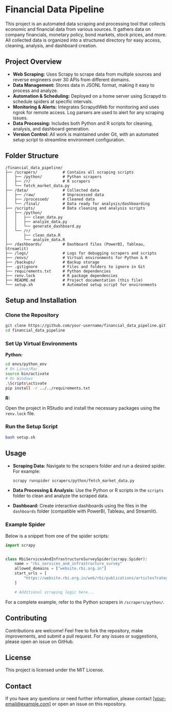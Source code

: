 # Financial Data Pipeline

This project is an automated data scraping and processing tool that collects economic and financial data from various sources. It gathers data on company financials, monetary policy, bond markets, stock prices, and more. All collected data is organized into a structured directory for easy access, cleaning, analysis, and dashboard creation.

## Project Overview

- **Web Scraping:** Uses Scrapy to scrape data from multiple sources and reverse engineers over 30 APIs from different domains.
- **Data Management:** Stores data in JSONL format, making it easy to process and analyze.
- **Automation & Scheduling:** Deployed on a home server using Scrapyd to schedule spiders at specific intervals.
- **Monitoring & Alerts:** Integrates ScrapydWeb for monitoring and uses ngrok for remote access. Log parsers are used to alert for any scraping issues.
- **Data Processing:** Includes both Python and R scripts for cleaning, analysis, and dashboard generation.
- **Version Control:** All work is maintained under Git, with an automated setup script to streamline environment configuration.

## Folder Structure

```plaintext
/financial_data_pipeline/
├── /scrapers/           # Contains all scraping scripts
│   ├── /python/         # Python scrapers
│   ├── /r/              # R scrapers
│   └── fetch_market_data.py
├── /data/               # Collected data
│   ├── /raw/            # Unprocessed data
│   ├── /processed/      # Cleaned data
│   └── /final/          # Data ready for analysis/dashboarding
├── /scripts/            # Data cleaning and analysis scripts
│   ├── /python/
│   │   ├── clean_data.py
│   │   ├── analyze_data.py
│   │   └── generate_dashboard.py
│   └── /r/
│       ├── clean_data.R
│       └── analyze_data.R
├── /dashboards/         # Dashboard files (PowerBI, Tableau, Streamlit)
├── /logs/               # Logs for debugging scrapers and scripts
├── /envs/               # Virtual environments for Python & R
├── /backups/            # Backup storage
├── .gitignore           # Files and folders to ignore in Git
├── requirements.txt     # Python dependencies
├── renv.lock            # R package dependencies
├── README.md            # Project documentation (this file)
└── setup.sh             # Automated setup script for environments
```

## Setup and Installation

### Clone the Repository

```bash
git clone https://github.com/your-username/financial_data_pipeline.git
cd financial_data_pipeline
```

### Set Up Virtual Environments

**Python:**

```bash
cd envs/python_env
# On Linux/Mac
source bin/activate
# On Windows
.\Scripts\activate
pip install -r ../../requirements.txt
```

**R:**

Open the project in RStudio and install the necessary packages using the `renv.lock` file.

### Run the Setup Script

```bash
bash setup.sh
```

## Usage

- **Scraping Data:** Navigate to the scrapers folder and run a desired spider. For example:

  ```bash
  scrapy runspider scrapers/python/fetch_market_data.py
  ```

- **Data Processing & Analysis:** Use the Python or R scripts in the `scripts` folder to clean and analyze the scraped data.
- **Dashboard:** Create interactive dashboards using the files in the `dashboards` folder (compatible with PowerBI, Tableau, and Streamlit).

### Example Spider

Below is a snippet from one of the spider scripts:

```python
import scrapy


class RbiServicesAndInfrastructureSurveySpider(scrapy.Spider):
    name = "rbi_services_and_infrastructure_survey"
    allowed_domains = ["website.rbi.org.in"]
    start_urls = [
        "https://website.rbi.org.in/web/rbi/publications/articles?category=24927118&delta=100"
    ]

    # Additional scraping logic here...
```

For a complete example, refer to the Python scrapers in `/scrapers/python/`.

## Contributing

Contributions are welcome! Feel free to fork the repository, make improvements, and submit a pull request. For any issues or suggestions, please open an issue on GitHub.

## License

This project is licensed under the MIT License.

## Contact

If you have any questions or need further information, please contact [your-email@example.com] or open an issue on this repository.